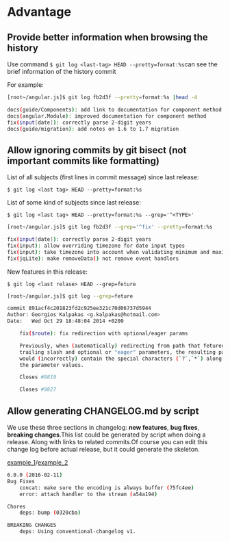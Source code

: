 # Advantage

## Provide better information when browsing the history

Use command `$ git log <last-tag> HEAD --pretty=format:%s`can see the brief information of the history commit

For example:

```bash
[root~/angular.js]$ git log fb2d3f --pretty=format:%s |head -4

docs(guide/Components): add link to documentation for component method
docs(angular.Module): improved documentation for component method
fix(input[date]): correctly parse 2-digit years
docs(guide/migration): add notes on 1.6 to 1.7 migration
```

## Allow ignoring commits by git bisect (not important commits like formatting)

List of all subjects (first lines in commit message) since last release:

`$ git log <last tag> HEAD --pretty=format:%s`

List of some kind of subjects since last release:

`$ git log <last tag> HEAD --pretty=format:%s --grep='^<TYPE>'`

```bash
[root~/angular.js]$ git log fb2d3f --grep='^fix' --pretty=format:%s

fix(input[date]): correctly parse 2-digit years
fix(input): allow overriding timezone for date input types
fix(input): take timezone into account when validating minimum and maximum date types
fix(jqLite): make removeData() not remove event handlers
```

New features in this release:

`$ git log <last relase> HEAD --grep=feture`

```bash
[root~/angular.js]$ git log --grep=feture

commit 891acf4c201823fd2c925ee321c70d06737d5944
Author: Georgios Kalpakas <g.kalpakas@hotmail.com>
Date:   Wed Oct 29 18:48:04 2014 +0200

    fix($route): fix redirection with optional/eager params

    Previously, when (automatically) redirecting from path that fetured a
    trailing slash and optional or "eager" parameters, the resulting path
    would (incorrectly) contain the special characters (`?`,`*`) along with
    the parameter values.

    Closes #9819

    Closes #9827
```

## Allow generating CHANGELOG.md by script

We use these three sections in changelog: **new features**, **bug fixes**, **breaking changes**.This list could be generated by script when doing a release. Along with links to related commits.Of course you can edit this change log before actual release, but it could generate the skeleton.

[example_1](https://github.com/karma-runner/karma/blob/master/CHANGELOG.md)/[example_2](https://github.com/btford/grunt-conventional-changelog/blob/master/CHANGELOG.md)

```bash
6.0.0 (2016-02-11)
Bug Fixes
    concat: make sure the encoding is always buffer (75fc4ee)
    error: attach handler to the stream (a54a194)

Chores
    deps: bump (0320cba)

BREAKING CHANGES
    deps: Using conventional-changelog v1.
```
